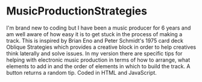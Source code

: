 # MusicProductionStrategies
I'm brand new to coding but I have been a music producer for 6 years and am well aware of how easy it is to get stuck in the process of making a track. This is inspired by Brian Eno
and Peter Schmidt's 1975 card deck Oblique Strategies which provides a creative block in order to help creatives think laterally and solve issues. In my version there are specific tips for helping with electronic music production in terms of how to arrange, what elements to add in and the order of elements in which to build the track. A button returns a random tip. Coded in HTML and JavaScript.
